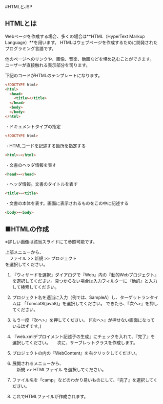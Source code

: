 #HTMLとJSP
## HTMLとは
Webページを作成する場合、多くの場合は**HTML（HyperText Markup Language）**を用います。
HTMLはウェブページを作成するために開発されたプログラミング言語です。

他のページへのリンクや、画像、音楽、動画などを埋め込むことができます。
ユーザーが直接触れる表示部分を司ります。

下記のコードがHTMLのテンプレートになります。

```html
<!DOCTYPE html>
<html>
  <head>
    <title></title>
  </head>
  <body>
  </body>
</html>
```


・ドキュメントタイプの指定
```html
<!DOCTYPE html> 
```

・HTMLコードを記述する箇所を指定する
```html
<html>~</html>
```
・文書のヘッダ情報を表す
```html
<head>~</head>
```
・ヘッダ情報。文書のタイトルを表す
```html
<title>~<title>
```
・文書の本体を表す。画面に表示されるものをこの中に記述する
```html
<body>~<body>
```


## ■HTMLの作成
※詳しい画像は該当スライドにて参照可能です。

上部メニューから、  
　ファイル >> 新規 >> プロジェクト  
を選択してください。

1. 『ウィザードを選択』ダイアログで『Web』内の『動的Webプロジェクト』を選択してください。見つからない場合は入力フィルターに『動的』と入力して検索してください。

2. プロジェクト名を適当に入力（例では、SampleA）し、ターゲットランタイムは 「Tomcat8(java8)」を選択してください。 
できたら、『次へ>』を押してください。 

3. もう一度『次へ>』を押してください。 (『次へ>』が押せない画面になっているはずです。)

4. 『web.xmlデプロイメント記述子の生成』にチェックを入れて、『完了』を選択してください。
　
 次に、サーブレットクラスを作成します。

5. プロジェクトの内の『WebContent』を右クリックしてください。

6. 展開されるメニューから、  
　新規 >> HTMLファイル
を選択してください。

7. ファイル名を「camp」などのわかり易いものにして、『完了』を選択してください。

8. これでHTMLファイルが作成されます。